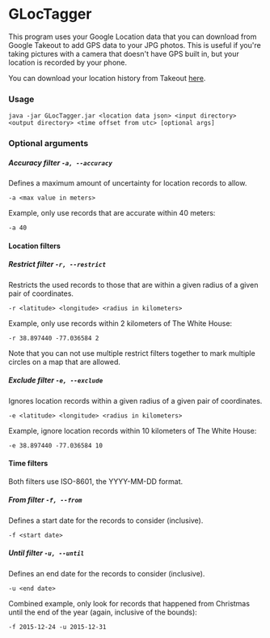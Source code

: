 # GLocTagger

This program uses your Google Location data that you can download from Google Takeout to add GPS data to your JPG photos. This is useful if you're taking pictures with a camera that doesn't have GPS built in, but your location is recorded by your phone.

You can download your location history from Takeout [here](https://takeout.google.com/settings/takeout/custom/location_history).

### Usage
`java -jar GLocTagger.jar <location data json> <input directory> <output directory> <time offset from utc> [optional args]`
### Optional arguments

##### Accuracy filter `-a, --accuracy`

Defines a maximum amount of uncertainty for location records to allow.

`-a <max value in meters>`

Example, only use records that are accurate within 40 meters:

`-a 40`

#### Location filters

##### Restrict filter `-r, --restrict`

Restricts the used records to those that are within a given radius of a given pair of coordinates.

`-r <latitude> <longitude> <radius in kilometers>`

Example, only use records within 2 kilometers of The White House:

`-r 38.897440 -77.036584 2`

Note that you can not use multiple restrict filters together to mark multiple circles on a map that are allowed.

##### Exclude filter `-e, --exclude`

Ignores location records within a given radius of a given pair of coordinates.

`-e <latitude> <longitude> <radius in kilometers>`

Example, ignore location records within 10 kilometers of The White House:

`-e 38.897440 -77.036584 10`

#### Time filters

Both filters use ISO-8601, the YYYY-MM-DD format.

##### From filter `-f, --from`

Defines a start date for the records to consider (inclusive).

`-f <start date>`

##### Until filter `-u, --until`

Defines an end date for the records to consider (inclusive).

`-u <end date>`

Combined example, only look for records that happened from Christmas until the end of the year (again, inclusive of the bounds):

`-f 2015-12-24 -u 2015-12-31`
